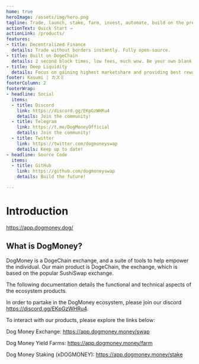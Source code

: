 ```yaml
---
home: true
heroImage: /assets/img/hero.png
tagline: Trade, launch, stake, farm, invest, automate, build on the premier DeFi platform of DogeChain
actionText: Quick Start →
actionLink: /products/
features:
- title: Decentralized Finance
  details: Trade without borders instantly. Fully open-source.
- title: Built on DogeChain
  details: 2 second block times, low fees, much wow. Be your own blank.
- title: Deep Liquidity
  details: Focus on gaining highest marketshare and providing best rewards to liquidity providers.
footer: Kasumi | カスミ
footerColumn: 2
footerWrap:
- headline: Social
  items:
  - title: Discord
    link: https://discord.gg/EKpGzWHRu4
    details: Join the community!
  - title: Telegram
    link: https://t.me/DogMoneyOfficial
    details: Join the community!
  - title: Twitter
    link: https://twitter.com/dogmoneyswap
    details: Keep up to date!
- headline: Source Code
  items:
  - title: GitHub
    link: https://github.com/dogmoneyswap
    details: Build the future!

---
```


# Introduction

<https://app.dogmoney.dog/>

## What is DogMoney?

DogMoney is a DogeChain exchange, and a suite of tools to help empower the individual. Our main product is DogeChain, the exchange, which is based on the popular SushiSwap exchange. 

The following documentation details the functional and technical aspects of the ecosystem products.

In order to partake in the DogMoney ecosystem, please join our discord <https://discord.gg/EKpGzWHRu4>.

To interact with our products, please explore the links below:

Dog Money Exchange: <https://app.dogmoney.money/swap>

Dog Money Yield Farms: <https://app.dogmoney.money/farm>

Dog Money Staking (xDOGMONEY): <https://app.dogmoney.money/stake>
